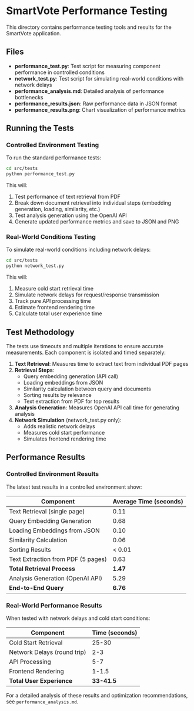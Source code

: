 # SmartVote Performance Testing

This directory contains performance testing tools and results for the SmartVote application.

## Files

- **performance_test.py**: Test script for measuring component performance in controlled conditions
- **network_test.py**: Test script for simulating real-world conditions with network delays
- **performance_analysis.md**: Detailed analysis of performance bottlenecks
- **performance_results.json**: Raw performance data in JSON format
- **performance_results.png**: Chart visualization of performance metrics

## Running the Tests

### Controlled Environment Testing

To run the standard performance tests:

```bash
cd src/tests
python performance_test.py
```

This will:
1. Test performance of text retrieval from PDF
2. Break down document retrieval into individual steps (embedding generation, loading, similarity, etc.)
3. Test analysis generation using the OpenAI API
4. Generate updated performance metrics and save to JSON and PNG

### Real-World Conditions Testing

To simulate real-world conditions including network delays:

```bash
cd src/tests
python network_test.py
```

This will:
1. Measure cold start retrieval time
2. Simulate network delays for request/response transmission
3. Track pure API processing time
4. Estimate frontend rendering time
5. Calculate total user experience time

## Test Methodology

The tests use timeouts and multiple iterations to ensure accurate measurements. Each component is isolated and timed separately:

1. **Text Retrieval**: Measures time to extract text from individual PDF pages
2. **Retrieval Steps**:
   - Query embedding generation (API call)
   - Loading embeddings from JSON
   - Similarity calculation between query and documents
   - Sorting results by relevance
   - Text extraction from PDF for top results
3. **Analysis Generation**: Measures OpenAI API call time for generating analysis
4. **Network Simulation** (network_test.py only):
   - Adds realistic network delays
   - Measures cold start performance
   - Simulates frontend rendering time

## Performance Results

### Controlled Environment Results

The latest test results in a controlled environment show:

| Component | Average Time (seconds) |
|-----------|------------------------|
| Text Retrieval (single page) | 0.11 |
| Query Embedding Generation | 0.68 |
| Loading Embeddings from JSON | 0.10 |
| Similarity Calculation | 0.06 |
| Sorting Results | < 0.01 |
| Text Extraction from PDF (5 pages) | 0.63 |
| **Total Retrieval Process** | **1.47** |
| Analysis Generation (OpenAI API) | 5.29 |
| **End-to-End Query** | **6.76** |

### Real-World Performance Results

When tested with network delays and cold start conditions:

| Component | Time (seconds) |
|-----------|----------------|
| Cold Start Retrieval | 25-30 |
| Network Delays (round trip) | 2-3 |
| API Processing | 5-7 |
| Frontend Rendering | 1-1.5 |
| **Total User Experience** | **33-41.5** |

For a detailed analysis of these results and optimization recommendations, see `performance_analysis.md`. 